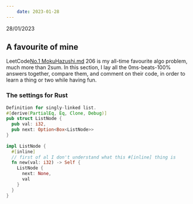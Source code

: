 ```yaml
---
    date: 2023-01-28
---
```

28/01/2023

## A favourite of mine
LeetCode[No.1 MokuHazushi.md](No.1%20MokuHazushi.md) 206 is my all-time favourite algo problem, much more than 2sum.
In this section, I lay all the 0ms-beats-100% answers together, compare them, and comment on their code, in order to learn a thing or two while having fun.

### The settings for Rust
```Rust
Definition for singly-linked list.
#[derive(PartialEq, Eq, Clone, Debug)]
pub struct ListNode {
  pub val: i32,
  pub next: Option<Box<ListNode>>
}
 
impl ListNode {
  #[inline] 
  // first of al I don't understand what this #[inline] thing is
  fn new(val: i32) -> Self {
    ListNode {
      next: None,
      val
    }
  }
}
```